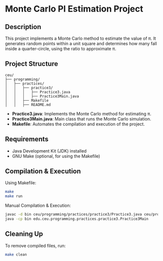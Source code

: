 # Monte Carlo PI Estimation Project

## Description
This project implements a Monte Carlo method to estimate the value of π. It generates random points within a unit square and determines how many fall inside a quarter-circle, using the ratio to approximate π.

## Project Structure
```
ceu/
├── programming/
│   ├── practices/
│   │   ├── practice3/
│   │   │   ├── Practice3.java
│   │   │   ├── Practice3Main.java
│   │   ├── Makefile
│   │   ├── README.md
```

- **Practice3.java**: Implements the Monte Carlo method for estimating π.
- **Practice3Main.java**: Main class that runs the Monte Carlo simulation.
- **Makefile**: Automates the compilation and execution of the project.

## Requirements
- Java Development Kit (JDK) installed
- GNU Make (optional, for using the Makefile)

## Compilation & Execution
Using Makefile:
```sh
make
make run
```

Manual Compilation & Execution:
```sh
javac -d bin ceu/programming/practices/practice3/Practice3.java ceu/programming/practices/practice3/Practice3Main.java
java -cp bin edu.ceu.programming.practices.practice3.Practice3Main
```

## Cleaning Up
To remove compiled files, run:
```sh
make clean
```
